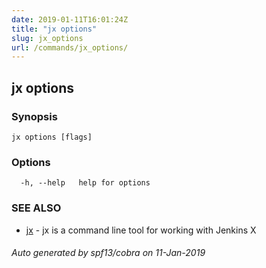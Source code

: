 ```yaml
---
date: 2019-01-11T16:01:24Z
title: "jx options"
slug: jx_options
url: /commands/jx_options/
---
```

## jx options



### Synopsis



```
jx options [flags]
```

### Options

```
  -h, --help   help for options
```

### SEE ALSO

* [jx](/commands/jx/)	 - jx is a command line tool for working with Jenkins X

###### Auto generated by spf13/cobra on 11-Jan-2019
